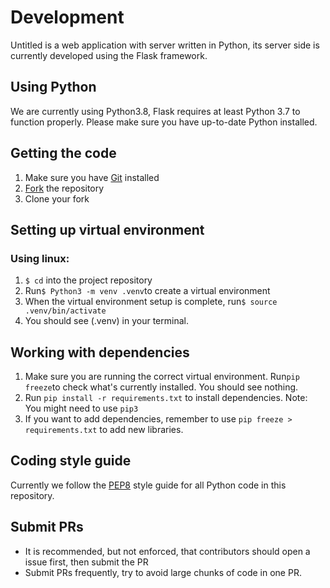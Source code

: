 # Development
Untitled is a web application with server written in Python, its server side is currently developed using the Flask framework.
## Using Python
We are currently using Python3.8, Flask requires at least Python 3.7 to function properly. Please make sure you have up-to-date Python installed.
## Getting the code
1. Make sure you have [Git](https://git-scm.com/book/en/v2/Getting-Started-Installing-Git) installed
2. [Fork](https://docs.github.com/en/get-started/quickstart/fork-a-repo) the repository
3. Clone your fork
## Setting up virtual environment
### Using linux:
1. ``` $ cd ``` into the project repository
2. Run```$ Python3 -m venv .venv```to create a virtual environment
3. When the virtual environment setup is complete, run```$ source .venv/bin/activate```
4. You should see (.venv) in your terminal.
## Working with dependencies
1. Make sure you are running the correct virtual environment. Run```pip freeze```to check what's currently installed. You should see nothing.
2. Run ```pip install -r requirements.txt``` to install dependencies. Note: You might need to use ```pip3```
3. If you want to add dependencies, remember to use ```pip freeze > requirements.txt``` to add new libraries.
## Coding style guide
Currently we follow the [PEP8](https://peps.python.org/pep-0008/) style guide for all Python code in this repository.
## Submit PRs
- It is recommended, but not enforced, that contributors should open a issue first, then submit the PR
- Submit PRs frequently, try to avoid large chunks of code in one PR.

